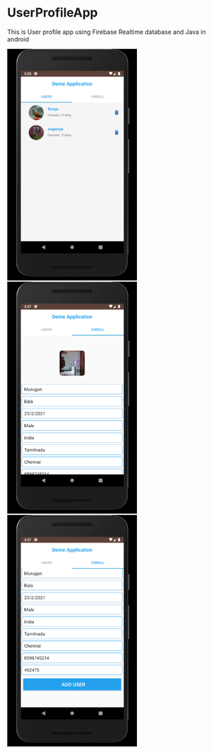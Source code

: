 # UserProfileApp
This is User profile app using Firebase Realtime database and Java in android

<img src="https://github.com/suganya-balasundaram/UserProfileApp/blob/main/Android%20Emulator%20-%20Nexus-5X-API-28_5554%202_23_2021%203_35_47%20PM.png" alt="drawing" width="300"/>      <img src="https://github.com/suganya-balasundaram/UserProfileApp/blob/main/Android%20Emulator%20-%20Nexus-5X-API-28_5554%202_23_2021%203_37_35%20PM.png" alt="drawing" width="300"/>      
<img src="https://github.com/suganya-balasundaram/UserProfileApp/blob/main/Android%20Emulator%20-%20Nexus-5X-API-28_5554%202_23_2021%203_37_46%20PM.png" alt="drawing" width="300"/>
